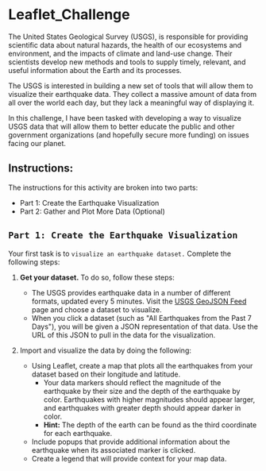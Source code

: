# Leaflet_Challenge

The United States Geological Survey (USGS), is responsible for providing scientific data about natural hazards, the health of our ecosystems and environment, and the impacts of climate and land-use change. Their scientists develop new methods and tools to supply timely, relevant, and useful information about the Earth and its processes.

The USGS is interested in building a new set of tools that will allow them to visualize their earthquake data. They collect a massive amount of data from all over the world each day, but they lack a meaningful way of displaying it.

In this challenge, I have been tasked with developing a way to visualize USGS data that will allow them to better educate the public and other government organizations (and hopefully secure more funding) on issues facing our planet.

## Instructions:
The instructions for this activity are broken into two parts:
* Part 1: Create the Earthquake Visualization
* Part 2: Gather and Plot More Data (Optional)

## `Part 1: Create the Earthquake Visualization`
Your first task is to `visualize an earthquake dataset.` Complete the following steps:

1. **Get your dataset.** To do so, follow these steps:
    - The USGS provides earthquake data in a number of different formats, updated every 5 minutes. Visit the [USGS   GeoJSON Feed](https://earthquake.usgs.gov/earthquakes/feed/v1.0/geojson.php) page and choose a dataset to visualize. 
    - When you click a dataset (such as "All Earthquakes from the Past 7 Days"), you will be given a JSON representation of that data. Use the URL of this JSON to pull in the data for the visualization.

2. Import and visualize the data by doing the following:
    - Using Leaflet, create a map that plots all the earthquakes from your dataset based on their longitude and latitude.
        -  Your data markers should reflect the magnitude of the earthquake by their size and the depth of the earthquake by color. Earthquakes with higher magnitudes should appear larger, and earthquakes with greater depth should appear darker in color.
        -  **Hint:** The depth of the earth can be found as the third coordinate for each earthquake.
    - Include popups that provide additional information about the earthquake when its associated marker is clicked.
    - Create a legend that will provide context for your map data.

